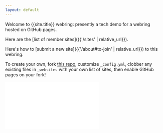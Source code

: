 ```yaml
---
layout: default
---
```


Welcome to {{site.title}} webring: presently a tech demo for a webring hosted on GitHub pages.

Here are the [list of member sites]({{'/sites' | relative_url}}).

Here's how to [submit a new site]({{'/about#to-join' | relative_url}}) to this webring.

To create your own, fork [this repo]({{site.repository}}), customize `_config.yml`, clobber any existing files in `_websites` with your own list of sites, then enable GitHub pages on your fork!

<style type="text/css">
  iframe {
    border: none;
  }
</style>
<iframe src="{{'/sites/haddock' | absolute_url}}?stylesheet={{'/assets/alternate-embed.css' | absolute_url}}">
</iframe>
<script src="{{'/assets/parent.js' | absolute_url}}"></script>